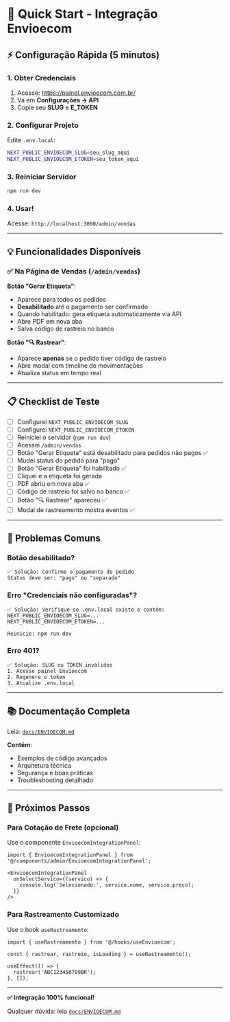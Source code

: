 # 🚀 Quick Start - Integração Envioecom

## ⚡ Configuração Rápida (5 minutos)

### 1. Obter Credenciais

1. Acesse: https://painel.envioecom.com.br/
2. Vá em **Configurações → API**
3. Copie seu **SLUG** e **E_TOKEN**

### 2. Configurar Projeto

Edite `.env.local`:

```bash
NEXT_PUBLIC_ENVIOECOM_SLUG=seu_slug_aqui
NEXT_PUBLIC_ENVIOECOM_ETOKEN=seu_token_aqui
```

### 3. Reiniciar Servidor

```bash
npm run dev
```

### 4. Usar!

Acesse: `http://localhost:3000/admin/vendas`

---

## 💡 Funcionalidades Disponíveis

### ✅ Na Página de Vendas (`/admin/vendas`)

**Botão "Gerar Etiqueta"**:
- Aparece para todos os pedidos
- **Desabilitado** até o pagamento ser confirmado
- Quando habilitado: gera etiqueta automaticamente via API
- Abre PDF em nova aba
- Salva código de rastreio no banco

**Botão "🔍 Rastrear"**:
- Aparece **apenas** se o pedido tiver código de rastreio
- Abre modal com timeline de movimentações
- Atualiza status em tempo real

---

## 📋 Checklist de Teste

- [ ] Configurei `NEXT_PUBLIC_ENVIOECOM_SLUG`
- [ ] Configurei `NEXT_PUBLIC_ENVIOECOM_ETOKEN`
- [ ] Reiniciei o servidor (`npm run dev`)
- [ ] Acessei `/admin/vendas`
- [ ] Botão "Gerar Etiqueta" está desabilitado para pedidos não pagos ✅
- [ ] Mudei status do pedido para "pago"
- [ ] Botão "Gerar Etiqueta" foi habilitado ✅
- [ ] Cliquei e a etiqueta foi gerada
- [ ] PDF abriu em nova aba ✅
- [ ] Código de rastreio foi salvo no banco ✅
- [ ] Botão "🔍 Rastrear" apareceu ✅
- [ ] Modal de rastreamento mostra eventos ✅

---

## 🐛 Problemas Comuns

### Botão desabilitado?

```
✅ Solução: Confirme o pagamento do pedido
Status deve ser: "pago" ou "separado"
```

### Erro "Credenciais não configuradas"?

```
✅ Solução: Verifique se .env.local existe e contém:
NEXT_PUBLIC_ENVIOECOM_SLUG=...
NEXT_PUBLIC_ENVIOECOM_ETOKEN=...

Reinicie: npm run dev
```

### Erro 401?

```
✅ Solução: SLUG ou TOKEN inválidos
1. Acesse painel Envioecom
2. Regenere o token
3. Atualize .env.local
```

---

## 📚 Documentação Completa

Leia: [`docs/ENVIOECOM.md`](./ENVIOECOM.md)

**Contém**:
- Exemplos de código avançados
- Arquitetura técnica
- Segurança e boas práticas
- Troubleshooting detalhado

---

## 🎯 Próximos Passos

### Para Cotação de Frete (opcional)

Use o componente `EnvioecomIntegrationPanel`:

```tsx
import { EnvioecomIntegrationPanel } from '@/components/admin/EnvioecomIntegrationPanel';

<EnvioecomIntegrationPanel
  onSelectServico={(servico) => {
    console.log('Selecionado:', servico.nome, servico.preco);
  }}
/>
```

### Para Rastreamento Customizado

Use o hook `useRastreamento`:

```tsx
import { useRastreamento } from '@/hooks/useEnvioecom';

const { rastrear, rastreio, isLoading } = useRastreamento();

useEffect(() => {
  rastrear('ABC123456789BR');
}, []);
```

---

**✅ Integração 100% funcional!**

Qualquer dúvida: leia [`docs/ENVIOECOM.md`](./ENVIOECOM.md)
